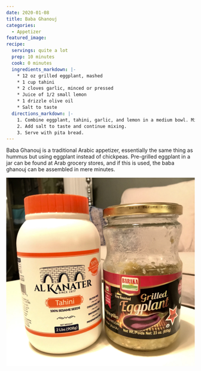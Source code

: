 ```yaml
---
date: 2020-01-08
title: Baba Ghanouj
categories:
  - Appetizer
featured_image:
recipe:
  servings: quite a lot
  prep: 10 minutes
  cook: 0 minutes
  ingredients_markdown: |-
    * 12 oz grilled eggplant, mashed
    * 1 cup tahini
    * 2 cloves garlic, minced or pressed
    * Juice of 1/2 small lemon
    * 1 drizzle olive oil
    * Salt to taste
  directions_markdown: |-
    1. Combine eggplant, tahini, garlic, and lemon in a medium bowl. Mix with a spoon.
    2. Add salt to taste and continue mixing.
    3. Serve with pita bread.
---
```

Baba Ghanouj is a traditional Arabic appetizer, essentially the same thing as hummus but using eggplant instead of chickpeas. Pre-grilled eggplant in a jar can be found at Arab grocery stores, and if this is used, the baba ghanouj can be assembled in mere minutes.

![Tahini and eggplant jars](/images/tahiniAndEggplant.jpg)

